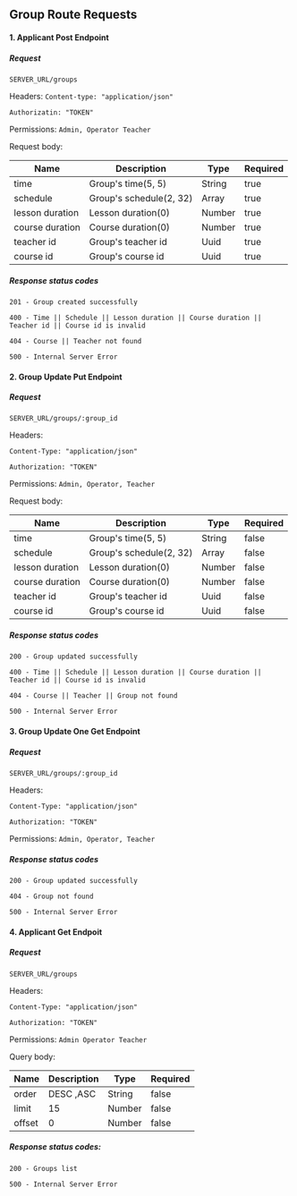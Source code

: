 ## Group Route Requests

#### 1. Applicant Post Endpoint

##### Request

`SERVER_URL/groups`

Headers:
`Content-type: "application/json"`

`Authorizatin: "TOKEN"`

Permissions: `Admin, Operator Teacher`

Request body:

| Name            | Description             | Type   | Required |
| --------------- | ----------------------- | ------ | -------- |
| time            | Group's time(5, 5)      | String | true     |
| schedule        | Group's schedule(2, 32) | Array  | true     |
| lesson duration | Lesson duration(0)      | Number | true     |
| course duration | Course duration(0)      | Number | true     |
| teacher id      | Group's teacher id      | Uuid   | true     |
| course id       | Group's course id       | Uuid   | true     |

##### Response status codes

`201 - Group created successfully`

`400 - Time || Schedule || Lesson duration || Course duration || Teacher id || Course id is invalid`

`404 - Course || Teacher not found`

`500 - Internal Server Error`

#### 2. Group Update Put Endpoint

##### Request

`SERVER_URL/groups/:group_id`

Headers:

`Content-Type: "application/json"`

`Authorization: "TOKEN"`

Permissions: `Admin, Operator, Teacher`

Request body:

| Name            | Description             | Type   | Required |
| --------------- | ----------------------- | ------ | -------- |
| time            | Group's time(5, 5)      | String | false    |
| schedule        | Group's schedule(2, 32) | Array  | false    |
| lesson duration | Lesson duration(0)      | Number | false    |
| course duration | Course duration(0)      | Number | false    |
| teacher id      | Group's teacher id      | Uuid   | false    |
| course id       | Group's course id       | Uuid   | false    |

##### Response status codes

`200 - Group updated successfully`

`400 - Time || Schedule || Lesson duration || Course duration || Teacher id || Course id is invalid`

`404 - Course || Teacher || Group not found`

`500 - Internal Server Error`

#### 3. Group Update One Get Endpoint

##### Request

`SERVER_URL/groups/:group_id`

Headers:

`Content-Type: "application/json"`

`Authorization: "TOKEN"`

Permissions: `Admin, Operator, Teacher`

##### Response status codes

`200 - Group updated successfully`

`404 - Group not found`

`500 - Internal Server Error`

#### 4. Applicant Get Endpoit

##### Request

`SERVER_URL/groups`

Headers:

`Content-Type: "application/json"`

`Authorization: "TOKEN"`

Permissions: `Admin Operator Teacher`

Query body:

| Name   | Description | Type   | Required |
| ------ | ----------- | ------ | -------- |
| order  | DESC ,ASC   | String | false    |
| limit  | 15          | Number | false    |
| offset | 0           | Number | false    |

##### Response status codes:

`200 - Groups list`

`500 - Internal Server Error`
